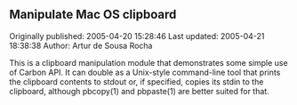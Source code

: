 ## Manipulate Mac OS clipboard

Originally published: 2005-04-20 15:28:46
Last updated: 2005-04-21 18:38:38
Author: Artur de Sousa Rocha

This is a clipboard manipulation module that demonstrates some simple use of Carbon API. It can double as a Unix-style command-line tool that prints the clipboard contents to stdout or, if specified, copies its stdin to the clipboard, although pbcopy(1) and pbpaste(1) are better suited for that.